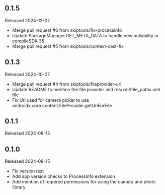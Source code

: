 ## 0.1.5

Released 2024-12-07

  - Merge pull request #6 from skiptools/fix-processinfo
  - Update PackageManager.GET_META_DATA to handle new nullability in compileSDK 35
  - Merge pull request #5 from skiptools/context-cast-fix

## 0.1.3

Released 2024-10-07

  - Merge pull request #4 from skiptools/fileprovider-url
  - Update README to mention the file provider and res/xml/file_paths.xml file
  - Fix Uri used for camera picker to use androidx.core.content.FileProvider.getUriForFile

## 0.1.1

Released 2024-08-15


## 0.1.0

Released 2024-08-15

  - Fix version test
  - Add app version checks to ProcessInfo extension
  - Add mention of required permissions for using the camera and photo library

